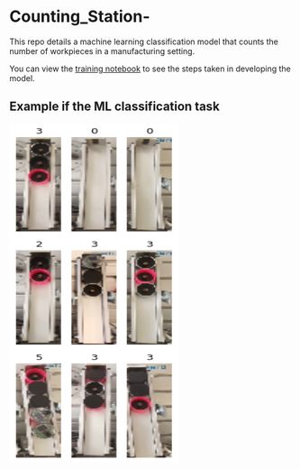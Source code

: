 # Counting_Station-
This repo details a machine learning classification model that counts the number of workpieces in a manufacturing setting. 

You can view the [training notebook](https://github.com/AbdulRahmanSilmy/Assembly-line-Counting-Station/blob/main/baseline_model.ipynb) to see the steps taken in developing the model.

## Example if the ML classification task

<img src="https://github.com/AbdulRahmanSilmy/Assembly-line-Counting-Station/blob/main/example_img.png" width="300" height="600" />
